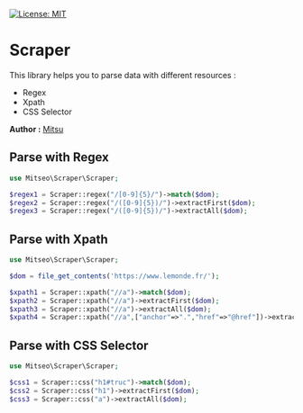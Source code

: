 [![License: MIT](https://img.shields.io/badge/License-MIT-yellow.svg)](https://opensource.org/licenses/MIT)

# Scraper

This library helps you to parse data with different resources :

- Regex
- Xpath
- CSS Selector

**Author :** [Mitsu](https://twitter.com/Mitsufr)

## Parse with Regex

```php
use Mitseo\Scraper\Scraper;

$regex1 = Scraper::regex("/[0-9]{5}/")->match($dom);
$regex2 = Scraper::regex("/([0-9]{5})/")->extractFirst($dom);
$regex3 = Scraper::regex("/([0-9]{5})/")->extractAll($dom);
```

## Parse with Xpath

```php
use Mitseo\Scraper\Scraper;

$dom = file_get_contents('https://www.lemonde.fr/');

$xpath1 = Scraper::xpath("//a")->match($dom);
$xpath2 = Scraper::xpath("//a")->extractFirst($dom);
$xpath3 = Scraper::xpath("//a")->extractAll($dom);
$xpath4 = Scraper::xpath("//a",["anchor"=>".","href"=>"@href"])->extractTree($dom);
```

## Parse with CSS Selector

```php
use Mitseo\Scraper\Scraper;

$css1 = Scraper::css("h1#truc")->match($dom);
$css2 = Scraper::css("h1")->extractFirst($dom);
$css3 = Scraper::css("a")->extractAll($dom);
```

